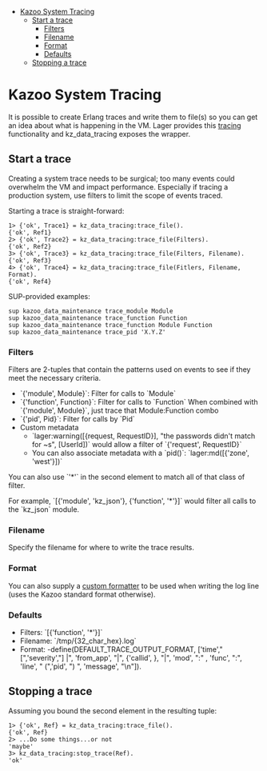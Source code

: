 - [Kazoo System Tracing](#orgheadline7)
  - [Start a trace](#orgheadline5)
    - [Filters](#orgheadline1)
    - [Filename](#orgheadline2)
    - [Format](#orgheadline3)
    - [Defaults](#orgheadline4)
  - [Stopping a trace](#orgheadline6)


# Kazoo System Tracing<a id="orgheadline7"></a>

It is possible to create Erlang traces and write them to file(s) so you can get an idea about what is happening in the VM. Lager provides this [tracing](https://github.com/basho/lager#tracing) functionality and kz\_data\_tracing exposes the wrapper.

## Start a trace<a id="orgheadline5"></a>

Creating a system trace needs to be surgical; too many events could overwhelm the VM and impact performance. Especially if tracing a production system, use filters to limit the scope of events traced.

Starting a trace is straight-forward:

    1> {'ok', Trace1} = kz_data_tracing:trace_file().
    {'ok', Ref1}
    2> {'ok', Trace2} = kz_data_tracing:trace_file(Filters).
    {'ok', Ref2}
    3> {'ok', Trace3} = kz_data_tracing:trace_file(Filters, Filename).
    {'ok', Ref3}
    4> {'ok', Trace4} = kz_data_tracing:trace_file(Fitlers, Filename, Format).
    {'ok', Ref4}

SUP-provided examples:

    sup kazoo_data_maintenance trace_module Module
    sup kazoo_data_maintenance trace_function Function
    sup kazoo_data_maintenance trace_function Module Function
    sup kazoo_data_maintenance trace_pid 'X.Y.Z'

### Filters<a id="orgheadline1"></a>

Filters are 2-tuples that contain the patterns used on events to see if they meet the necessary criteria.

-   \`{'module', Module}\`: Filter for calls to \`Module\`
-   \`{'function', Function}\`: Filter for calls to \`Function\` When combined with \`{'module', Module}\`, just trace that Module:Function combo
-   \`{'pid', Pid}\`: Filter for calls by \`Pid\`
-   Custom metadata
    -   \`lager:warning([{request, RequestID}], "the passwords didn't match for ~s", [UserId])\` would allow a filter of \`{'request', RequestID}\`
    -   You can also associate metadata with a \`pid()\`: \`lager:md([{'zone', 'west'}])\`

You can also use \`'\*'\` in the second element to match all of that class of filter.

For example, \`[{'module', 'kz\_json'}, {'function', '\*'}]\` would filter all calls to the \`kz\_json\` module.

### Filename<a id="orgheadline2"></a>

Specify the filename for where to write the trace results.

### Format<a id="orgheadline3"></a>

You can also supply a [custom formatter](https://github.com/basho/lager#custom-formatting) to be used when writing the log line (uses the Kazoo standard format otherwise).

### Defaults<a id="orgheadline4"></a>

-   Filters: \`[{'function', '\*'}]\`
-   Filename: \`/tmp/{32\_char\_hex}.log\`
-   Format: -define(DEFAULT\_TRACE\_OUTPUT\_FORMAT, ['time'," [",'severity',"] |", 'from\_app', "|", {'callid', <a id="orgtarget1"></a>}, "|", 'mod', ":" , 'func', ":", 'line', " (",'pid', ") ", 'message', "\n"]).

## Stopping a trace<a id="orgheadline6"></a>

Assuming you bound the second element in the resulting tuple:

    1> {'ok', Ref} = kz_data_tracing:trace_file().
    {'ok', Ref}
    2> ...Do some things...or not
    'maybe'
    3> kz_data_tracing:stop_trace(Ref).
    'ok'
